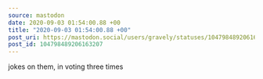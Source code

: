```yaml
---
source: mastodon
date: 2020-09-03 01:54:00.88 +00
title: "2020-09-03 01:54:00.88 +00"
post_uri: https://mastodon.social/users/gravely/statuses/104798489206163207
post_id: 104798489206163207
---
```

jokes on them, in voting three times


